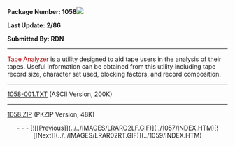 <x-sas-window top="210" bottom="768" left="32" right="562">



<b>Package Number: 1058</b>![](../../IMAGES/OS2200.JPG)


<b>Last Update: 2/86</b>


<b>Submitted By: RDN</b>


&#10;
- - -
<font color="#AF0000">Tape Analyzer</font> is a utility designed to
aid tape users in the analysis of their tapes. Useful information can
be obtained from this utility including tape record size, character
set used, blocking factors, and record composition.


&#10;
- - -
[1058-001.TXT](1058-001.TXT)
(ASCII Version, 200K)


&#10;
- - -
[1058.ZIP](1058.ZIP)
(PKZIP Version, 48K)

<center>
- - -
[![[Previous]](../../IMAGES/LRARO2LF.GIF)](../1057/INDEX.HTM)[![[Next]](../../IMAGES/LRAR02RT.GIF)](../1059/INDEX.HTM)
</center>


</x-sas-window>